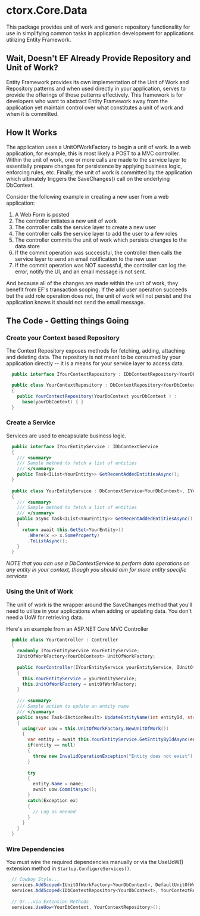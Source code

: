 # ctorx.Core.Data
This package provides unit of work and generic repository functionality for use in simplifying common tasks in application development for applications utilizing Entity Framework.

## Wait, Doesn't EF Already Provide Repository and Unit of Work?
Entity Framework provides its own implementation of the Unit of Work and Repository patterns and when used directly in your application, serves to provide the offerings of those patterns effectively.  This framework is for developers who want to abstract Entity Framework away from the application yet maintain control over what constitutes a unit of work and when it is committed.  

## How It Works
The application uses a UnitOfWorkFactory to begin a unit of work.  In a web application, for example, this is most likely a POST to a MVC controller. Within the unit of work, one or more calls are made to the service layer to essentially prepare changes for persistence by applying business logic, enforcing rules, etc.  Finally, the unit of work is committed by the application which ultimately triggers the SaveChanges() call on the underlying DbContext.

Consider the following example in creating a new user from a web application:

  1. A Web Form is posted
  2. The controller initiates a new unit of work
  3. The controller calls the service layer to create a new user
  4. The controller calls the service layer to add the user to a few roles
  5. The controller commits the unit of work which persists changes to the data store
  6. If the commit operation was successful, the controller then calls the service layer to send an email notification to the new user
  7. If the commit operation was NOT sucessful, the controller can log the error, notify the UI, and an email message is not sent.
  
And because all of the changes are made within the unit of work, they benefit from EF's transaction scoping.  If the add user operation succeeds but the add role operation does not, the unit of work will not persist and the application knows it should not send the email message.  

## The Code - Getting things Going

### Create your Context based Repository

The Context Repository exposes methods for fetching, adding, attaching and deleting data.  The repository is not meant to be consumed by your application directly -- it is a means for your service layer to access data.

```csharp
  public interface IYourContextRepository : IDbContextRepository<YourDbContext> { }

  public class YourContextRepository : DbContextRepository<YourDbContext>, IYourContextRepository
  {
    public YourContextRepository(YourDbContext yourDbContext ) : 
      base(yourDbContext) { }
  }
```
### Create a Service
Services are used to encapsulate business logic.  

```csharp
  public interface IYourEntityService : IDbContextService
  {
    /// <summary>
    /// Sample method to fetch a list of entities
    /// </summary>
    public Task<IList<YourEntity>> GetRecentAddedEntitiesAsync();
  }
  
  public class YourEntityService : DbContextService<YourDbContext>, IYourEntityService
  {
    /// <summary>
    /// Sample method to fetch a list of entities
    /// </summary>
    public async Task<IList<YourEntity>> GetRecentAddedEntitiesAsync()
    {
      return await this.GetSet<YourEntity>()
        .Where(x => x.SomeProperty)
        .ToListAsync();
    }
  }
```

*NOTE that you can use a DbContextService to perform data operations on any entity in your context, though you should aim for more entity specific services*

### Using the Unit of Work
The unit of work is the wrapper around the SaveChanges method that you'll need to utilize in your applications when adding or updating data.  You don't need a UoW for retrieving data.

Here's an example from an ASP.NET Core MVC Controller

```csharp
  public class YourController : Controller
  {
    readonly IYourEntityService YourEntityService;
    IUnitOfWorkFactory<YourDbContext> UnitOfWorkFactory;
    
    public YourController(IYourEntityService yourEntityService, IUnitOfWorkFactory<YourDbContext> unitOfWorkFactory)
    {
      this.YourEntityService = yourEntityService;
      this.UnitOfWorkFactory = unitOfWorkFactory;
    }
    
    /// <summary>
    /// Sample action to update an entity name
    /// </summary>
    public async Task<IActionResult> UpdateEntityName(int entityId, string name)
    {
      using(var uow = this.UnitOfWorkFactory.NewUnitOfWork())
      {
        var entity = await this.YourEntityService.GetEntityByIdAsync(entityId);
        if(entity == null) 
        {
          throw new InvalidOperationException("Entity does not exist");
        }
        
        try
        {
          entity.Name = name;
          await uow.CommitAsync();
        }
        catch(Exception ex)
        {
          // Log as needed
        }
      }
    }
  }
```

### Wire Dependencies
You must wire the required dependencies manually or via the UseUoW() extension method in `Startup.ConfigureServices()`.

```csharp
  // Cowboy Style...
  services.AddScoped<IUnitOfWorkFactory<YourDbContext>, DefaultUnitOfWorkFactory<YourDbContext>>();
  services.AddScoped<IDbContextRepository<YourDbContext>, YourContextRepository>();
  
  // Or...via Extension Methods
  services.UseUow<YourDbContext, YourContextRepository>();
```


